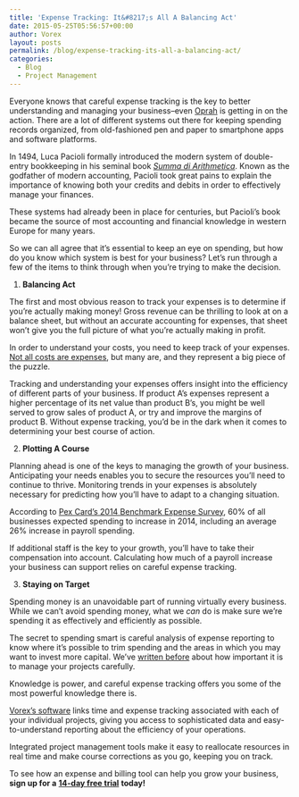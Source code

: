 ```yaml
---
title: 'Expense Tracking: It&#8217;s All A Balancing Act'
date: 2015-05-25T05:56:57+00:00
author: Vorex
layout: posts
permalink: /blog/expense-tracking-its-all-a-balancing-act/
categories:
  - Blog
  - Project Management
---
```

Everyone knows that careful expense tracking is the key to better understanding and managing your business&#8211;even [Oprah](http://www.oprah.com/money/Track-Your-Spending) is getting in on the action. There are a lot of different systems out there for keeping spending records organized, from old-fashioned pen and paper to smartphone apps and software platforms.<!--more-->

In 1494, Luca Pacioli formally introduced the modern system of double-entry bookkeeping in his seminal book [_Summa di Arithmetica_](http://en.wikipedia.org/wiki/Summa_de_arithmetica). Known as the godfather of modern accounting, Pacioli took great pains to explain the importance of knowing both your credits and debits in order to effectively manage your finances.

These systems had already been in place for centuries, but Pacioli&#8217;s book became the source of most accounting and financial knowledge in western Europe for many years.

So we can all agree that it&#8217;s essential to keep an eye on spending, but how do you know which system is best for your business? Let&#8217;s run through a few of the items to think through when you&#8217;re trying to make the decision.

  1.  **Balancing Act**

The first and most obvious reason to track your expenses is to determine if you&#8217;re actually making money! Gross revenue can be thrilling to look at on a balance sheet, but without an accurate accounting for expenses, that sheet won&#8217;t give you the full picture of what you&#8217;re actually making in profit.

In order to understand your costs, you need to keep track of your expenses. [Not all costs are expenses](http://www.accountingcoach.com/blog/cost-expense), but many are, and they represent a big piece of the puzzle.

Tracking and understanding your expenses offers insight into the efficiency of different parts of your business. If product A&#8217;s expenses represent a higher percentage of its net value than product B&#8217;s, you might be well served to grow sales of product A, or try and improve the margins of product B. Without expense tracking, you&#8217;d be in the dark when it comes to determining your best course of action.

<ol start="2">
  <li>
    <b> Plotting A Course</b>
  </li>
</ol>

Planning ahead is one of the keys to managing the growth of your business. Anticipating your needs enables you to secure the resources you&#8217;ll need to continue to thrive. Monitoring trends in your expenses is absolutely necessary for predicting how you&#8217;ll have to adapt to a changing situation.

According to [Pex Card&#8217;s 2014 Benchmark Expense Survey](http://www.pexcard.com/pdf/PEX%20Card%20SMB%20Benchmark%20Expense%20Survey%202014.pdf), 60% of all businesses expected spending to increase in 2014, including an average 26% increase in payroll spending.

If additional staff is the key to your growth, you&#8217;ll have to take their compensation into account. Calculating how much of a payroll increase your business can support relies on careful expense tracking.

<ol start="3">
  <li>
    <b> Staying on Target</b>
  </li>
</ol>

Spending money is an unavoidable part of running virtually every business. While we can&#8217;t avoid spending money, what we _can_ do is make sure we&#8217;re spending it as effectively and efficiently as possible.

The secret to spending smart is careful analysis of expense reporting to know where it&#8217;s possible to trim spending and the areas in which you may want to invest more capital. We&#8217;ve [written before](http://www.vorex.com/growth-versus-maintenance/) about how important it is to manage your projects carefully.

Knowledge is power, and careful expense tracking offers you some of the most powerful knowledge there is.

[Vorex&#8217;s software](http://www.vorex.com/product/) links time and expense tracking associated with each of your individual projects, giving you access to sophisticated data and easy-to-understand reporting about the efficiency of your operations.

Integrated project management tools make it easy to reallocate resources in real time and make course corrections as you go, keeping you on track.

To see how an expense and billing tool can help you grow your business, **sign up for a** [**14-day free trial**](http://www.vorex.com/free-trial/) **today!**

